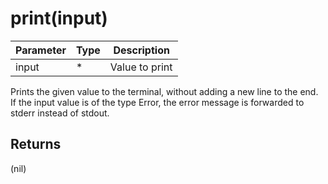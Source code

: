 # print(input)

| Parameter | Type | Description    |
| --------- | ---- | -------------- |
| input     | *    | Value to print |

Prints the given value to the terminal, without adding a new line to the end.
If the input value is of the type Error, the error message is forwarded to stderr instead of stdout.

## Returns

(nil)
